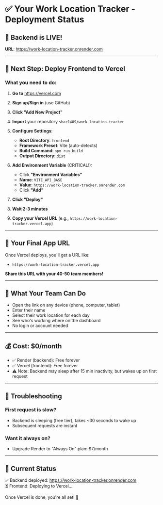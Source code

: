 # ✅ Your Work Location Tracker - Deployment Status

## 🎉 Backend is LIVE!
**URL**: https://work-location-tracker.onrender.com

---

## 📍 Next Step: Deploy Frontend to Vercel

### What you need to do:

1. **Go to** https://vercel.com
2. **Sign up/Sign in** (use GitHub)
3. **Click "Add New Project"**
4. **Import** your repository `shaz1409/work-location-tracker`
5. **Configure Settings**:
   - **Root Directory**: `frontend`
   - **Framework Preset**: Vite (auto-detects)
   - **Build Command**: `npm run build`
   - **Output Directory**: `dist`

6. **Add Environment Variable** (CRITICAL!):
   - Click **"Environment Variables"**
   - **Name**: `VITE_API_BASE`
   - **Value**: `https://work-location-tracker.onrender.com`
   - Click **"Add"**

7. **Click "Deploy"**
8. **Wait 2-3 minutes**
9. **Copy your Vercel URL** (e.g., `https://work-location-tracker.vercel.app`)

---

## 🎯 Your Final App URL

Once Vercel deploys, you'll get a URL like:
- `https://work-location-tracker.vercel.app`

**Share this URL with your 40-50 team members!**

---

## 🎊 What Your Team Can Do

- Open the link on any device (phone, computer, tablet)
- Enter their name
- Select their work location for each day
- See who's working where on the dashboard
- No login or account needed

---

## 💰 Cost: $0/month

- ✅ Render (backend): Free forever
- ✅ Vercel (frontend): Free forever
- ⚠️ Note: Backend may sleep after 15 min inactivity, but wakes up on first request

---

## 🐛 Troubleshooting

### First request is slow?
- Backend is sleeping (free tier), takes ~30 seconds to wake up
- Subsequent requests are instant

### Want it always on?
- Upgrade Render to "Always On" plan: $7/month

---

## 📱 Current Status

✅ Backend deployed: https://work-location-tracker.onrender.com  
⏳ Frontend: Deploying to Vercel...

Once Vercel is done, you're all set! 🚀

